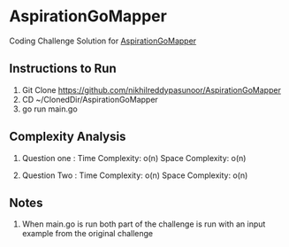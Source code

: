 # AspirationGoMapper
Coding Challenge Solution for [AspirationGoMapper](https://gist.github.com/charliemcelfresh/ffd8855600fa834b28f1abb29f0d417d)

## Instructions to Run
1. Git Clone https://github.com/nikhilreddypasunoor/AspirationGoMapper
2. CD ~/ClonedDir/AspirationGoMapper
3. go run main.go

## Complexity Analysis

1. Question one :
Time Complexity: o(n)
Space Complexity: o(n)

2. Question Two :
Time Complexity: o(n)
Space Complexity: o(n)

## Notes
1. When main.go is run both part of the challenge is run with an input example from the original challenge
